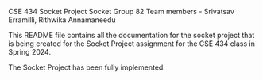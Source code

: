 CSE 434 Socket Project
Socket Group 82
Team members - Srivatsav Erramilli, Rithwika Annamaneedu

This README file contains all the documentation for the socket project that is being created for the Socket Project assignment for the CSE 434 class in Spring 2024.

The Socket Project has been fully implemented.
